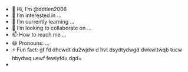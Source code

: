 - 👋 Hi, I’m @ddtien2006
- 👀 I’m interested in ...
- 🌱 I’m currently learning ...
- 💞️ I’m looking to collaborate on ...
- 📫 How to reach me ...
- 😄 Pronouns: ...
- ⚡ Fun fact: gf fd dhcwdt du2wjdw d hvt dsydtydwgd dwkwltwqb tucw hbydwq uewf fewiyfdu dgd=
- 
<!---tien16072006
sile paper is a good time for a few 
ddtien2006/ddtien2006 is a ✨ special ✨ repository because its `README.md` (this file) appears on your GitHub profile.
You can click the Preview link to take a look at your changes.
--->
